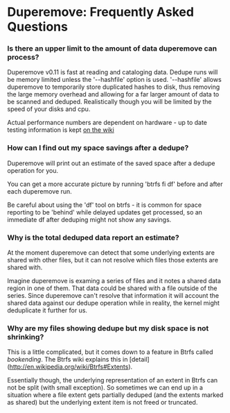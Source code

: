 # Duperemove: Frequently Asked Questions

### Is there an upper limit to the amount of data duperemove can process?

Duperemove v0.11 is fast at reading and cataloging data. Dedupe runs
will be memory limited unless the '--hashfile' option is used. '--hashfile'
allows duperemove to temporarily store duplicated hashes to disk, thus removing
the large memory overhead and allowing for a far larger amount of data to be
scanned and deduped. Realistically though you will be limited by the speed of
your disks and cpu.

Actual performance numbers are dependent on hardware - up to date
testing information is kept [on the wiki](https://github.com/markfasheh/duperemove/wiki/Performance-Numbers)


### How can I find out my space savings after a dedupe?

Duperemove will print out an estimate of the saved space after a
dedupe operation for you.

You can get a more accurate picture by running 'btrfs fi df' before
and after each duperemove run.

Be careful about using the 'df' tool on btrfs - it is common for space
reporting to be 'behind' while delayed updates get processed, so an
immediate df after deduping might not show any savings.


### Why is the total deduped data report an estimate?

At the moment duperemove can detect that some underlying extents are
shared with other files, but it can not resolve which files those
extents are shared with.

Imagine duperemove is examing a series of files and it notes a shared
data region in one of them. That data could be shared with a file
outside of the series. Since duperemove can't resolve that information
it will account the shared data against our dedupe operation while in
reality, the kernel might deduplicate it further for us.


### Why are my files showing dedupe but my disk space is not shrinking?

This is a little complicated, but it comes down to a feature in Btrfs
called _bookending_. The Btrfs wiki explains this in [detail]
(http://en.wikipedia.org/wiki/Btrfs#Extents).

Essentially though, the underlying representation of an extent in
Btrfs can not be split (with small exception). So sometimes we can end
up in a situation where a file extent gets partially deduped (and the
extents marked as shared) but the underlying extent item is not freed
or truncated.
